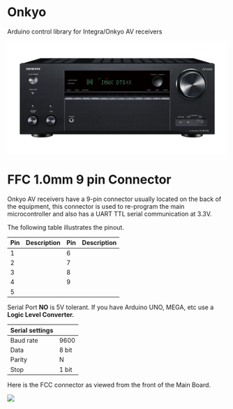 # Onkyo
Arduino control library for Integra/Onkyo AV receivers

<p align="center"><img src=/img/onkyo.jpg width="700"></p>

# FFC 1.0mm 9 pin Connector

Onkyo AV receivers have a 9-pin connector usually located on the back of the equipment, this connector is used to re-program the main microcontroller and also has a UART TTL serial communication at 3.3V.

The following table illustrates the pinout.

|Pin|Description|Pin|Description|
|---|---|---|---|
|1||6||
|2||7||
|3||8||
|4||9||
|5||||

Serial Port **NO** is 5V tolerant. If you have Arduino UNO, MEGA, etc use a **Logic Level Converter.**

|Serial settings||
|---|---|
|Baud rate|9600|
|Data|8 bit|
|Parity|N|
|Stop|1 bit|

Here is the FCC connector as viewed from the front of the Main Board.

<img src=/images/DE-15-M.jpg width="200">

